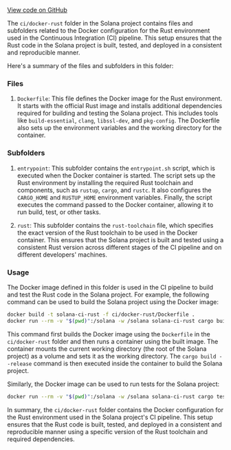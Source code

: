 
[View code on GitHub](https://github.com/solana-labs/solana/tree/master/na/ci/docker-rust)

The `ci/docker-rust` folder in the Solana project contains files and subfolders related to the Docker configuration for the Rust environment used in the Continuous Integration (CI) pipeline. This setup ensures that the Rust code in the Solana project is built, tested, and deployed in a consistent and reproducible manner.

Here's a summary of the files and subfolders in this folder:

### Files

1. `Dockerfile`: This file defines the Docker image for the Rust environment. It starts with the official Rust image and installs additional dependencies required for building and testing the Solana project. This includes tools like `build-essential`, `clang`, `libssl-dev`, and `pkg-config`. The Dockerfile also sets up the environment variables and the working directory for the container.

### Subfolders

1. `entrypoint`: This subfolder contains the `entrypoint.sh` script, which is executed when the Docker container is started. The script sets up the Rust environment by installing the required Rust toolchain and components, such as `rustup`, `cargo`, and `rustc`. It also configures the `CARGO_HOME` and `RUSTUP_HOME` environment variables. Finally, the script executes the command passed to the Docker container, allowing it to run build, test, or other tasks.

2. `rust`: This subfolder contains the `rust-toolchain` file, which specifies the exact version of the Rust toolchain to be used in the Docker container. This ensures that the Solana project is built and tested using a consistent Rust version across different stages of the CI pipeline and on different developers' machines.

### Usage

The Docker image defined in this folder is used in the CI pipeline to build and test the Rust code in the Solana project. For example, the following command can be used to build the Solana project using the Docker image:

```bash
docker build -t solana-ci-rust -f ci/docker-rust/Dockerfile .
docker run --rm -v "$(pwd)":/solana -w /solana solana-ci-rust cargo build --release
```

This command first builds the Docker image using the `Dockerfile` in the `ci/docker-rust` folder and then runs a container using the built image. The container mounts the current working directory (the root of the Solana project) as a volume and sets it as the working directory. The `cargo build --release` command is then executed inside the container to build the Solana project.

Similarly, the Docker image can be used to run tests for the Solana project:

```bash
docker run --rm -v "$(pwd)":/solana -w /solana solana-ci-rust cargo test
```

In summary, the `ci/docker-rust` folder contains the Docker configuration for the Rust environment used in the Solana project's CI pipeline. This setup ensures that the Rust code is built, tested, and deployed in a consistent and reproducible manner using a specific version of the Rust toolchain and required dependencies.